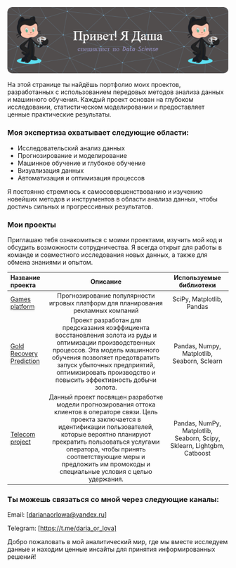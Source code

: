 ![Header](./github-header-image.png)



На этой странице ты найдёшь портфолио моих проектов, разработанных с использованием передовых методов анализа данных и машинного обучения. Каждый проект основан на глубоком исследовании, статистическом моделировании и предоставляет ценные практические результаты.


### Моя экспертиза охватывает следующие области:

* Исследовательский анализ данных
* Прогнозирование и моделирование
* Машинное обучение и глубокое обучение
* Визуализация данных
* Автоматизация и оптимизация процессов

Я постоянно стремлюсь к самосовершенствованию и изучению новейших методов и инструментов в области анализа данных, чтобы достичь сильных и прогрессивных результатов.
### Мои проекты
Приглашаю тебя ознакомиться с моими проектами, изучить мой код и обсудить возможности сотрудничества. Я всегда открыт для работы в команде и совместного исследования новых данных, а также для обмена знаниями и опытом.

| Название проекта | Описание | Используемые библиотеки |
| :-------------------- | :---------------------------: |:---------------------------:|
| [Games platform](https://github.com/DariOrlova/project_yandex/tree/main/games_platform_project)| Прогнозирование популярности игровых платформ для планирования рекламных компаний | SciPy, Matplotlib, Pandas |
| [Gold Recovery Prediction](https://github.com/DariOrlova/project_yandex/tree/main/gold_project) | Проект разработан для предсказания коэффициента восстановления золота из руды и оптимизации производственных процессов. Эта модель машинного обучения позволяет предотвратить запуск убыточных предприятий, оптимизировать производство и повысить эффективность добычи золота. |Pandas, Numpy, Matplotlib, Seaborn, Sclearn|
| [Telecom project](https://github.com/DariOrlova/project_yandex/tree/main/telecom_project) | Данный проект посвящен разработке модели прогнозирования оттока клиентов в операторе связи. Цель проекта заключается в идентификации пользователей, которые вероятно планируют прекратить пользоваться услугами оператора, чтобы принять соответствующие меры и предложить им промокоды и специальные условия с целью удержания. | Pandas, NumPy, Matplotlib, Seaborn, Scipy, Sklearn, Lightgbm, Catboost |

### Ты можешь связаться со мной через следующие каналы: 

Email:    [darianaorlowa@yandex.ru]

Telegram: [https://t.me/daria_or_lova]
  
Добро пожаловать в мой аналитический мир, где мы вместе исследуем данные и находим ценные инсайты для принятия информированных решений!
